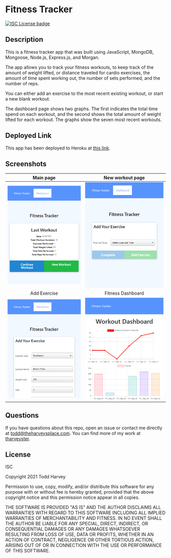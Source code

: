# Fitness Tracker
[![ISC License badge](https://img.shields.io/github/license/tharveyster/fitness-tracker?style=plastic)](https://opensource.org/licenses/ISC)

## Description
This is a fitness tracker app that was built using JavaScript, MongoDB, Mongoose, Node.js, Express.js, and Morgan.

The app allows you to track your fitness workouts, to keep track of the amount of weight lifted, or distance traveled for cardio exercises, the amount of time spent working out, the number of sets performed, and the number of reps.

You can either add an exercise to the most recent existing workout, or start a new blank workout.

The dashboard page shows two graphs. The first indicates the total time spend on each workout, and the second shows the total amount of weight lifted for each workout. The graphs show the seven most recent workouts.

## Deployed Link
This app has been deployed to Heroku at [this link](https://murmuring-lake-01147.herokuapp.com/).

## Screenshots
Main page            | New workout page
:-------------------:|:-------------------:
![](public/assets/images/fitness-tracker-1.png) | ![](public/assets/images/fitness-tracker-2.png)
Add Exercise         | Fitness Dashboard
![](public/assets/images/fitness-tracker-3.png) | ![](public/assets/images/fitness-tracker-4.png)


## Questions
If you have questions about this repo, open an issue or contact me directly at todd@theharveysplace.com. You can find more of my work at [tharveyster](https://github.com/tharveyster).

## License
ISC

Copyright 2021 Todd Harvey

Permission to use, copy, modify, and/or distribute this software for any purpose with or without fee is hereby granted, provided that the above copyright notice and this permission notice appear in all copies.

THE SOFTWARE IS PROVIDED "AS IS" AND THE AUTHOR DISCLAIMS ALL WARRANTIES WITH REGARD TO THIS SOFTWARE INCLUDING ALL IMPLIED WARRANTIES OF MERCHANTABILITY AND FITNESS. IN NO EVENT SHALL THE AUTHOR BE LIABLE FOR ANY SPECIAL, DIRECT, INDIRECT, OR CONSEQUENTIAL DAMAGES OR ANY DAMAGES WHATSOEVER RESULTING FROM LOSS OF USE, DATA OR PROFITS, WHETHER IN AN ACTION OF CONTRACT, NEGLIGENCE OR OTHER TORTIOUS ACTION, ARISING OUT OF OR IN CONNECTION WITH THE USE OR PERFORMANCE OF THIS SOFTWARE.